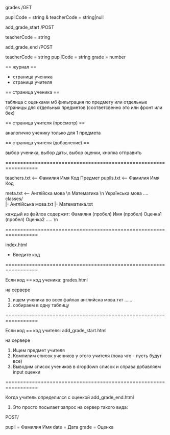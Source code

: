 grades /GET

pupilCode = string 
&
teacherCode = string|null

add_grade_start /POST

teacherCode = string

add_grade_end /POST

teacherCode = string
pupilCode = string
grade = number

== журнал == 

- страница ученика
- страница учителя

== страница ученика ==

таблица с оценками
мб фильтрация по предмету или отдельные страницы для отдельных предметов (соответсвенно это или фронт или бек)

== страница учителя (просмотр) ==

аналогично ученику только для 1 предмета

== страница учителя (добавление) ==

выбор ученика, выбор даты, выбор оценки, кнопка отправить



=================================================================

teachers.txt   <-- Фамилия Имя Код Предмет
pupils.txt     <-- Фамилия Имя Код

meta.txt      <-- Англійска мова \n Математика \n Українська мова ....
classes/     
  |-  Англійська мова.txt
  |-  Математика.txt

каждый из файлов содержит:
 Фамилия (пробел) Имя (пробел) Оценка1 (пробел) Оценка2 ..... \n

=================================================================

index.html
- Введите код

=================================================================

Если код == код ученика:
grades.html

на сервере
1. ищем ученика во всех файлах английска мова.ткт ......
2. собираем в одну таблицу

=================================================================

Если код == код учителя:
add_grade_start.html

на сервере
1. Ищем предмет учителя
2. Компилим список учеников у этого учителя (пока что - пусть будут все)
3. Выводим список учеников в dropdown список и справа добавляем input оценки

=================================================================

Когда учитель определился с оценкой
add_grade_end.html

1. Это просто посылает запрос на сервер такого вида:

POST/

pupil = Фамилия Имя
date = Дата
grade = Оценка
